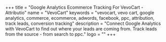 +++
title = "Google Analytics Ecommerce Tracking For VevoCart - Attributio"
name = "VevoCart"
keywords = "vevocart, vevo cart, google analytics, commerce, ecommerce, adwords, facebook, ppc, attribution, track leads, conversion tracking"
description = "Connect Google Analytics with VevoCart to find out where your leads are coming from. Track leads from the source - from search to ppc."
logo = ""
+++
